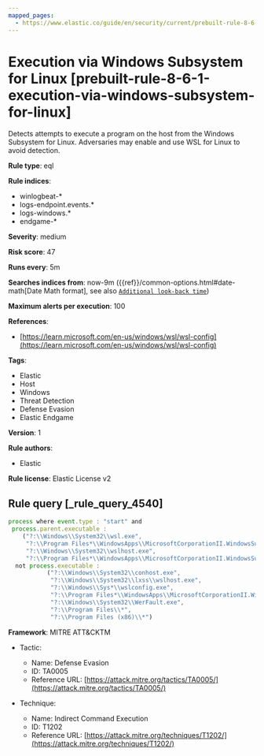 ```yaml
---
mapped_pages:
  - https://www.elastic.co/guide/en/security/current/prebuilt-rule-8-6-1-execution-via-windows-subsystem-for-linux.html
---
```


# Execution via Windows Subsystem for Linux [prebuilt-rule-8-6-1-execution-via-windows-subsystem-for-linux]

Detects attempts to execute a program on the host from the Windows Subsystem for Linux. Adversaries may enable and use WSL for Linux to avoid detection.

**Rule type**: eql

**Rule indices**:

* winlogbeat-*
* logs-endpoint.events.*
* logs-windows.*
* endgame-*

**Severity**: medium

**Risk score**: 47

**Runs every**: 5m

**Searches indices from**: now-9m ({{ref}}/common-options.html#date-math[Date Math format], see also [`Additional look-back time`](docs-content://solutions/security/detect-and-alert/create-detection-rule.md#rule-schedule))

**Maximum alerts per execution**: 100

**References**:

* [https://learn.microsoft.com/en-us/windows/wsl/wsl-config](https://learn.microsoft.com/en-us/windows/wsl/wsl-config)

**Tags**:

* Elastic
* Host
* Windows
* Threat Detection
* Defense Evasion
* Elastic Endgame

**Version**: 1

**Rule authors**:

* Elastic

**Rule license**: Elastic License v2

## Rule query [_rule_query_4540]

```js
process where event.type : "start" and
 process.parent.executable :
    ("?:\\Windows\\System32\\wsl.exe",
     "?:\\Program Files*\\WindowsApps\\MicrosoftCorporationII.WindowsSubsystemForLinux_*\\wsl.exe",
     "?:\\Windows\\System32\\wslhost.exe",
     "?:\\Program Files*\\WindowsApps\\MicrosoftCorporationII.WindowsSubsystemForLinux_*\\wslhost.exe") and
  not process.executable :
           ("?:\\Windows\\System32\\conhost.exe",
            "?:\\Windows\\System32\\lxss\\wslhost.exe",
            "?:\\Windows\\Sys*\\wslconfig.exe",
            "?:\\Program Files*\\WindowsApps\\MicrosoftCorporationII.WindowsSubsystemForLinux_*\\wsl*.exe",
            "?:\\Windows\\System32\\WerFault.exe",
            "?:\\Program Files\\*",
            "?:\\Program Files (x86)\\*")
```

**Framework**: MITRE ATT&CKTM

* Tactic:

    * Name: Defense Evasion
    * ID: TA0005
    * Reference URL: [https://attack.mitre.org/tactics/TA0005/](https://attack.mitre.org/tactics/TA0005/)

* Technique:

    * Name: Indirect Command Execution
    * ID: T1202
    * Reference URL: [https://attack.mitre.org/techniques/T1202/](https://attack.mitre.org/techniques/T1202/)



